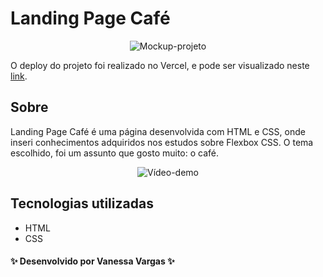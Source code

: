 # Landing Page Café

<div align="center">

![Mockup-projeto](https://github.com/VanessaVargas/html-developer-DIO/blob/master/assets/img/mockup.png)

</div>

O deploy do projeto foi realizado no Vercel, e pode ser visualizado neste [link](https://landing-page-cafe.vercel.app/).

## Sobre

Landing Page Café é uma página desenvolvida com HTML e CSS, onde inseri conhecimentos adquiridos nos estudos sobre Flexbox CSS. O tema escolhido, foi um assunto que gosto muito: o café. 

<div align="center">

![Vídeo-demo](https://github.com/VanessaVargas/html-developer-DIO/blob/master/assets/projeto-cafe.gif)

</div>

## Tecnologias utilizadas

- HTML
- CSS


#### ✨ Desenvolvido por Vanessa Vargas ✨
